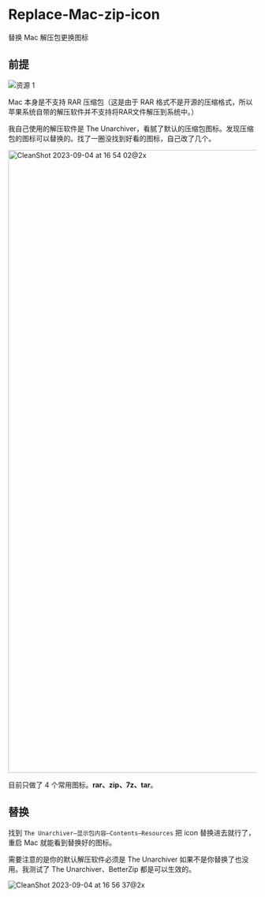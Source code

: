 # Replace-Mac-zip-icon
替换 Mac 解压包更换图标

## 前提
![资源 1](https://github.com/yizhimuzhuozi/Replace-Mac-zip-icon/assets/31234254/83082d96-fb22-4cb4-9acf-b8a037cced48)


Mac 本身是不支持 RAR 压缩包（这是由于 RAR 格式不是开源的压缩格式，所以苹果系统自带的解压软件并不支持将RAR文件解压到系统中。）

我自己使用的解压软件是 The Unarchiver，看腻了默认的压缩包图标。发现压缩包的图标可以替换的。找了一圈没找到好看的图标，自己改了几个。

<img width="1263" alt="CleanShot 2023-09-04 at 16 54 02@2x" src="https://github.com/yizhimuzhuozi/Replace-Mac-zip-icon/assets/31234254/8aaee16b-c2c4-4b4d-815b-7d377732e3df">

目前只做了 4 个常用图标。**rar、zip、7z、tar**。

## 替换

找到 `The Unarchiver—显示包内容—Contents—Resources` 把 icon 替换进去就行了，重启 Mac 就能看到替换好的图标。

需要注意的是你的默认解压软件必须是 The Unarchiver 如果不是你替换了也没用。我测试了 The Unarchiver、BetterZip 都是可以生效的。

![CleanShot 2023-09-04 at 16 56 37@2x](https://github.com/yizhimuzhuozi/Replace-Mac-zip-icon/assets/31234254/636e33f7-d0e5-4808-80c7-d576abc7a5c8)

